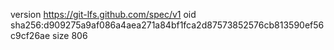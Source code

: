 version https://git-lfs.github.com/spec/v1
oid sha256:d909275a9af086a4aea271a84bf1fca2d87573852576cb813590ef56c9cf26ae
size 806
